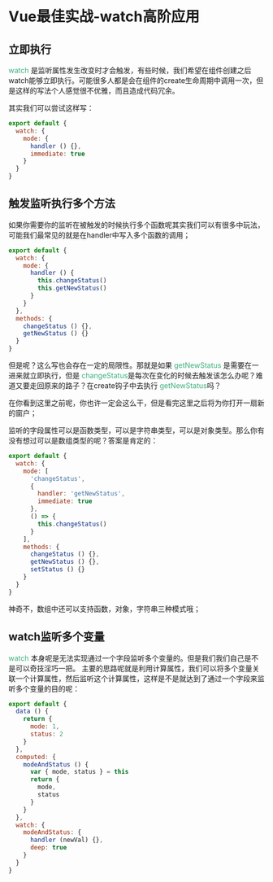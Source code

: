 # Vue最佳实战-watch高阶应用

## 立即执行

<font color=#3eaf7c>watch</font> 是监听属性发生改变时才会触发，有些时候，我们希望在组件创建之后watch能够立即执行。可能很多人都是会在组件的create生命周期中调用一次，但是这样的写法个人感觉很不优雅，而且造成代码冗余。

其实我们可以尝试这样写：
``` js
export default {
  watch: {
    mode: {
      handler () {},
      immediate: true
    }
  }
}
```
## 触发监听执行多个方法

如果你需要你的监听在被触发的时候执行多个函数呢其实我们可以有很多中玩法，可能我们最常见的就是在handler中写入多个函数的调用；
```  js
export default {
  watch: {
    mode: {
      handler () {
        this.changeStatus()
        this.getNewStatus()
      }
    }
  },
  methods: {
    changeStatus () {},
    getNewStatus () {}
  }
}
```
但是呢？这么写也会存在一定的局限性。那就是如果 <font color=#3eaf7c>getNewStatus</font> 是需要在一进来就立即执行，但是 <font color=#3eaf7c>changeStatus</font>是每次在变化的时候去触发该怎么办呢？难道又要走回原来的路子？在create钩子中去执行 <font color=#3eaf7c>getNewStatus</font>吗？

在你看到这里之前呢，你也许一定会这么干，但是看完这里之后将为你打开一扇新的窗户；

监听的字段属性可以是函数类型，可以是字符串类型，可以是对象类型。那么你有没有想过可以是数组类型的呢？答案是肯定的：

``` js
export default {
  watch: {
    mode: [
      'changeStatus',
      {
        handler: 'getNewStatus',
        immediate: true
      },
      () => {
        this.changeStatus()
      }
    ],
    methods: {
      changeStatus () {},
      getNewStatus () {},
      setStatus () {}
    }
  }
}
```
神奇不，数组中还可以支持函数，对象，字符串三种模式哦；

## watch监听多个变量

<font color=#3eaf7c>watch</font> 本身呢是无法实现通过一个字段监听多个变量的。但是我们我们自己是不是可以奇技淫巧一把。
主要的思路呢就是利用计算属性，我们可以将多个变量关联一个计算属性，然后监听这个计算属性，这样是不是就达到了通过一个字段来监听多个变量的目的呢：
``` js
export default {
  data () {
    return {
      mode: 1,
      status: 2
    }
  },
  computed: {
    modeAndStatus () {
      var { mode, status } = this
      return {
        mode,
        status
      }
    }
  },
  watch: {
    modeAndStatus: {
      handler (newVal) {},
      deep: true
    }
  }
}

```




